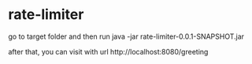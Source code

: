 # rate-limiter

go to target folder and then run 
java -jar rate-limiter-0.0.1-SNAPSHOT.jar

after that, 
you can visit with url http://localhost:8080/greeting


